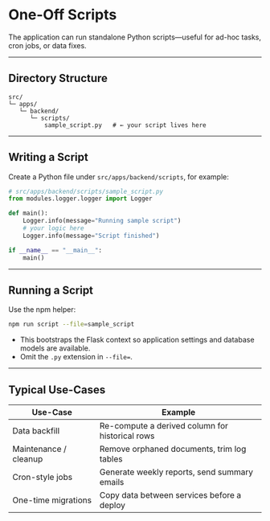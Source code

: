 # One-Off Scripts

The application can run standalone Python scripts—useful for ad-hoc tasks, cron jobs, or data fixes.

---

## Directory Structure

```
src/
└─ apps/
   └─ backend/
      └─ scripts/
          sample_script.py   # ← your script lives here
```

---

## Writing a Script

Create a Python file under `src/apps/backend/scripts`, for example:

```python
# src/apps/backend/scripts/sample_script.py
from modules.logger.logger import Logger

def main():
    Logger.info(message="Running sample script")
    # your logic here
    Logger.info(message="Script finished")

if __name__ == "__main__":
    main()
```

---

## Running a Script

Use the npm helper:

```bash
npm run script --file=sample_script
```

- This bootstraps the Flask context so application settings and database models are available.
- Omit the `.py` extension in `--file=`.

---

## Typical Use-Cases

| Use-Case              | Example                                         |
| --------------------- | ----------------------------------------------- |
| Data backfill         | Re-compute a derived column for historical rows |
| Maintenance / cleanup | Remove orphaned documents, trim log tables      |
| Cron-style jobs       | Generate weekly reports, send summary emails    |
| One-time migrations   | Copy data between services before a deploy      |
